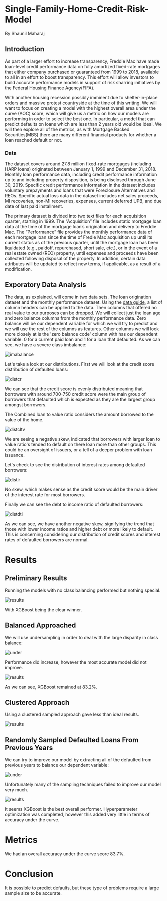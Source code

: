 # Single-Family-Home-Credit-Risk-Model

By Shaunil Maharaj


## Introduction

As part of a larger effort to increase transparency, Freddie Mac have made loan-level credit performance data on fully amortized fixed-rate mortgages that either company purchased or guaranteed from 1999 to 2018, available to all in an effort to boost transparency. This effort will allow investors to build accurate performance models in support of risk sharring initiatives by the Federal Housing Finance Agency(FIFA).

With another housing recession possibly imminent due to shelter-in-place orders and massive protest countryside at the time of this writing. We will want to focus on creating a model with the highest overall area under the curve (AOC) score, which will give us a metric on how our models are performing in order to select the best one. In particular, a model that can predict defaults on loans which are less than 2 years old would be ideal. We will then explore all of the metrics, as with Mortgage Backed Securities(MBS) there are many different financial products for whether a loan reached default or not.


### Data

The dataset covers around 27.8 million fixed-rate mortgages (including HARP loans) originated between January 1, 1999 and December 31, 2018. Monthly loan performance data, including credit performance information up to and including property disposition, is being disclosed through June 30, 2019. Specific credit performance information in the dataset includes voluntary prepayments and loans that were Foreclosure Alternatives and REOs. Specific actual loss data in the dataset includes net sales proceeds, MI recoveries, non-MI recoveries, expenses, current deferred UPB, and due date of last paid installment.

The primary dataset is divided into two text files for each acquisition quarter, starting in 1999. The “Acquisition” file
includes static mortgage loan data at the time of the mortgage loan’s origination and delivery to Freddie Mac. The
“Performance” file provides the monthly performance data of each mortgage loan since the time of Fredie Mac
acquisition up until its current status as of the previous quarter, until the mortgage loan has been liquidated (e.g., paidoff, repurchased, short sale, etc.), or in the event of a real estate owned (REO) property, until expenses and proceeds
have been collected following disposal of the property. In addition, certain data attributes will be updated to reflect
new terms, if applicable, as a result of a modification. 


## Exporatory Data Analysis

The data, as explained, will come in two data sets. The loan origination dataset and the monthly performance dataset. Using the [data guide](http://www.freddiemac.com/fmac-resources/research/pdf/user_guide.pdf), a list of column headers can be applied to the data. Then columns that offered no real value to our purposes can be dropped. We will collect just the loan age and zero balance columns from the monthly performance data. Zero balance will be our dependent variable for which we will try to predict and we will use the rest of the columns as features. Other columns we will look more closely at is the 'zero balance code' column with has our dependent variable: 0 for a current paid loan and 1 for a loan that defaulted. As we can see, we have a severe class imbalance:

![imabalance](images/imbalance.png)


Let's take a look at our distributions. First we will look at the credit score distribution of defaulted loans:

![distcr](images/distcr.png)

We can see that the credit score is evenly distributed meaning that borrowers with around 700-750 credit score were the main group of borrowers that defaulted which is expected as they are the largest group amongst borrowers.

The Combined loan to value ratio considers the amount borrowed to the value of the home.

![distcltv](images/distcltv.png)

We are seeing a negative skew, indicated that borrowers with larger loan to value ratio's tended to default on there loan more than other groups. This could be an oversight of issuers, or a tell of a deeper problem with loan issuance.

Let's check to see the distribution of interest rates among defaulted borrowers:

![distir](images/distir.png)

No skew, which makes sense as the credit score would be the main driver of the interest rate for most borrowers.

Finally we can see the debt to income ratio of defaulted borrowers:

![distdti](images/distdti.png)

As we can see, we have another negative skew, signifying the trend that those with lower income ratios and higher debt or more likely to default. This is concerning considering our distribution of credit scores and interest rates of defaulted borrowers are normal. 





# Results

## Preliminary Results

Running the models with no class balancing performed but nothing special.

![results](images/AOC_test_prelim.png)

With XGBoost being the clear winner.


## Balanced Approached

We will use undersampling in order to deal with the large disparity in class balance:

![under](images/imbalance_under.png)

Performance did increase, however the most accurate model did not improve.

![results](images/AOC_test_balanced.png)

As we can see, XGBoost remained at 83.2%.


## Clustered Approach

Using a clustered sampled approach gave less than ideal results.

![results](images/AOC_test_cluster.png)

## Randomly Sampled Defaulted Loans From Previous Years

We can try to improve our model by extracting all of the defaulted from previous years to balance our dependent variable:

![under](images/imbalance_all_under.png)

Unfortunately many of the sampling techniques failed to improve our model very much.

![results](images/AOC_test_allrandom.png)

It seems XGBoost is the best overall performer. Hyperparameter optimization was completed, however this added very little in terms of accuracy under the curve.


# Metrics

We had an overall accuracy under the curve score 83.7%.

# Conclusion

It is possible to predict defaults, but these type of problems require a large sample size to be accurate.

